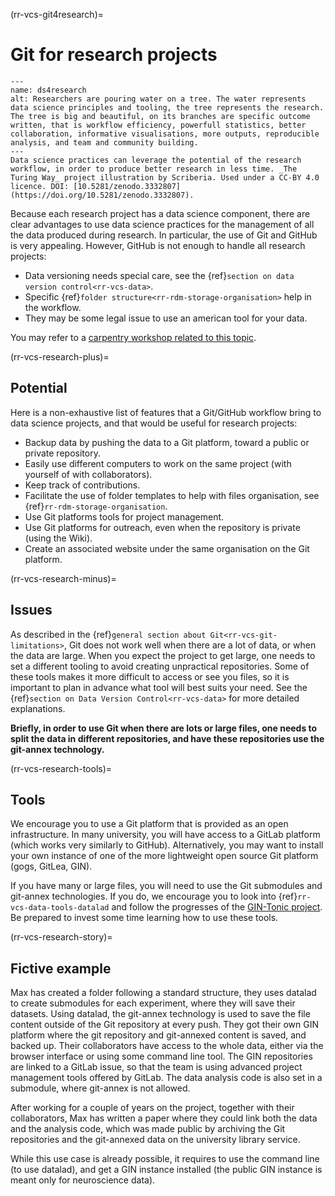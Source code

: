 (rr-vcs-git4research)=
# Git for research projects

```{figure} ../../figures/healthy-research-tree.jpg
---
name: ds4research
alt: Researchers are pouring water on a tree. The water represents data science principles and tooling, the tree represents the research. The tree is big and beautiful, on its branches are specific outcome written, that is workflow efficiency, powerfull statistics, better collaboration, informative visualisations, more outputs, reproducible analysis, and team and community building.
---
Data science practices can leverage the potential of the research workflow, in order to produce better research in less time. _The Turing Way_ project illustration by Scriberia. Used under a CC-BY 4.0 licence. DOI: [10.5281/zenodo.3332807](https://doi.org/10.5281/zenodo.3332807).
```



Because each research project has a data science component, there are clear advantages to use data science practices for the management of all the data produced during research. In particular, the use of Git and GitHub is very appealing. However, GitHub is not enough to handle all research projects:
- Data versioning needs special care, see the {ref}`section on data version control<rr-vcs-data>`.
- Specific {ref}`folder structure<rr-rdm-storage-organisation>` help in the workflow.
- They may be some legal issue to use an american tool for your data.

You may refer to a [carpentry workshop related to this topic](https://github.com/carpentries-incubator/managing-computational-projects).

(rr-vcs-research-plus)=
## Potential


Here is a non-exhaustive list of features that a Git/GitHub workflow bring to data science projects, and that would be useful for research projects:

- Backup data by pushing the data to a Git platform, toward a public or private repository.
- Easily use different computers to work on the same project (with yourself of with collaborators).
- Keep track of contributions.
- Facilitate the use of folder templates to help with files organisation, see {ref}`rr-rdm-storage-organisation`.
- Use Git platforms tools for project management.
- Use Git platforms for outreach, even when the repository is private (using the Wiki).
- Create an associated website under the same organisation on the Git platform.


(rr-vcs-research-minus)=
## Issues

As described in the {ref}`general section about Git<rr-vcs-git-limitations>`, Git does not work well when there are a lot of data, or when the data are large. When you expect the project to get large, one needs to set a different tooling to avoid creating unpractical repositories. Some of these tools makes it more difficult to access or see you files, so it is important to plan in advance what tool will best suits your need. See the {ref}`section on Data Version Control<rr-vcs-data>` for more detailed explanations.

**Briefly, in order to use Git when there are lots or large files, one needs to split the data in different repositories, and have these repositories use the git-annex technology.**

(rr-vcs-research-tools)=
## Tools

We encourage you to use a Git platform that is provided as an open infrastructure. In many university, you will have access to a GitLab platform (which works very similarly to GitHub). Alternatively, you may want to install your own instance of one of the more lightweight open source Git platform (gogs, GitLea, GIN).

If you have many or large files, you will need to use the Git submodules and git-annex technologies. If you do, we encourage you to look into {ref}`rr-vcs-data-tools-datalad` and follow the progresses of the [GIN-Tonic project](https://gin-tonic.netlify.app). Be prepared to invest some time learning how to use these tools.


(rr-vcs-research-story)=
## Fictive example

Max has created a folder following a standard structure, they uses datalad to create submodules for each experiment, where they will save their datasets. Using datalad, the git-annex technology is used to save the file content outside of the Git repository at every push. They got their own GIN platform where the git repository and git-annexed content is saved, and backed up. Their collaborators have access to the whole data, either via the browser interface or using some command line tool. The GIN repositories are linked to a GitLab issue, so that the team is using advanced project management tools offered by GitLab. The data analysis code is also set in a submodule, where git-annex is not allowed.

After working for a couple of years on the project, together with their collaborators, Max has written a paper where they could link both the data and the analysis code, which was made public by archiving the Git repositories and the git-annexed data on the university library service.


While this use case is already possible, it requires to use the command line (to use datalad), and get a GIN instance installed (the public GIN instance is meant only for neuroscience data). 



